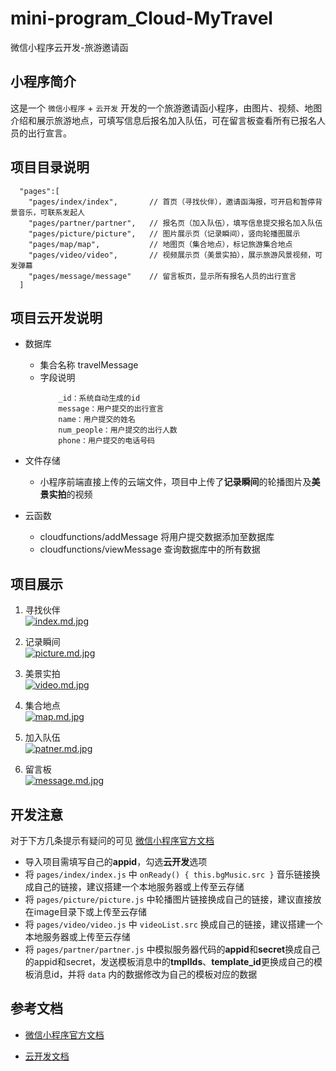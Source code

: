 # mini-program_Cloud-MyTravel
微信小程序云开发-旅游邀请函

## 小程序简介
这是一个 `微信小程序` + `云开发` 开发的一个旅游邀请函小程序，由图片、视频、地图介绍和展示旅游地点，可填写信息后报名加入队伍，可在留言板查看所有已报名人员的出行宣言。

## 项目目录说明
```
  "pages":[
    "pages/index/index",       // 首页（寻找伙伴），邀请函海报，可开启和暂停背景音乐，可联系发起人
    "pages/partner/partner",   // 报名页（加入队伍），填写信息提交报名加入队伍
    "pages/picture/picture",   // 图片展示页（记录瞬间），竖向轮播图展示
    "pages/map/map",           // 地图页（集合地点），标记旅游集合地点
    "pages/video/video",       // 视频展示页（美景实拍），展示旅游风景视频，可发弹幕
    "pages/message/message"    // 留言板页，显示所有报名人员的出行宣言
  ]
```

## 项目云开发说明
- 数据库  
    - 集合名称 travelMessage  
    - 字段说明  
        ```
            _id：系统自动生成的id
            message：用户提交的出行宣言
            name：用户提交的姓名
            num_people：用户提交的出行人数
            phone：用户提交的电话号码
        ```  

- 文件存储  
    - 小程序前端直接上传的云端文件，项目中上传了**记录瞬间**的轮播图片及**美景实拍**的视频  

- 云函数
    - cloudfunctions/addMessage  将用户提交数据添加至数据库
    - cloudfunctions/viewMessage  查询数据库中的所有数据  

##  项目展示
1. 寻找伙伴  
    [![index.md.jpg](https://z4a.net/images/2020/06/12/index.md.jpg)](https://z4a.net/image/TwPU2L)

2. 记录瞬间  
    [![picture.md.jpg](https://z4a.net/images/2020/06/12/picture.md.jpg)](https://z4a.net/image/TwP269)

3. 美景实拍  
    [![video.md.jpg](https://z4a.net/images/2020/06/12/video.md.jpg)](https://z4a.net/image/TwPVxH)

4. 集合地点  
    [![map.md.jpg](https://z4a.net/images/2020/06/12/map.md.jpg)](https://z4a.net/image/TwPTob)

5. 加入队伍  
    [![patner.md.jpg](https://z4a.net/images/2020/06/12/patner.md.jpg)](https://z4a.net/image/TwPeMk)

6. 留言板  
    [![message.md.jpg](https://z4a.net/images/2020/06/12/message.md.jpg)](https://z4a.net/image/TwP6DN)


## 开发注意
对于下方几条提示有疑问的可见 [微信小程序官方文档](https://developers.weixin.qq.com/miniprogram/dev/framework/)  

- 导入项目需填写自己的**appid**，勾选**云开发**选项
- 将 `pages/index/index.js` 中 `onReady() { this.bgMusic.src }` 音乐链接换成自己的链接，建议搭建一个本地服务器或上传至云存储
- 将 `pages/picture/picture.js` 中轮播图片链接换成自己的链接，建议直接放在image目录下或上传至云存储
- 将 `pages/video/video.js` 中 `videoList.src` 换成自己的链接，建议搭建一个本地服务器或上传至云存储
- 将 `pages/partner/partner.js` 中模拟服务器代码的**appid**和**secret**换成自己的appid和secret，发送模板消息中的**tmplIds**、**template_id**更换成自己的模板消息id，并将 `data` 内的数据修改为自己的模板对应的数据


## 参考文档  

- [微信小程序官方文档](https://developers.weixin.qq.com/miniprogram/dev/framework/)  

- [云开发文档](https://developers.weixin.qq.com/miniprogram/dev/wxcloud/basis/getting-started.html)

